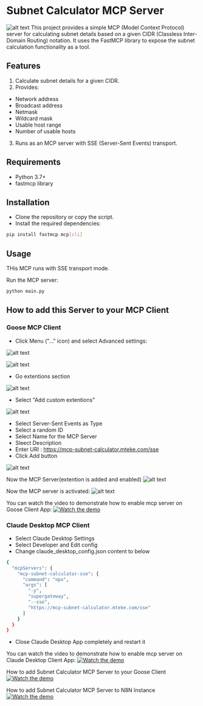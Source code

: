 # Subnet Calculator MCP Server
![alt text](images/image-8.png)
This project provides a simple MCP (Model Context Protocol) server for calculating subnet details based on a given CIDR (Classless Inter-Domain Routing) notation. It uses the FastMCP library to expose the subnet calculation functionality as a tool.

## Features
1. Calculate subnet details for a given CIDR.
2. Provides:
- Network address
- Broadcast address
- Netmask
- Wildcard mask
- Usable host range
- Number of usable hosts
3. Runs as an MCP server with SSE (Server-Sent Events) transport.

## Requirements
- Python 3.7+
- fastmcp library

## Installation
- Clone the repository or copy the script.
- Install the required dependencies:
```sh
pip install fastmcp mcp[cli]
```

## Usage
THis MCP runs with SSE transport mode.

Run the MCP server:
```sh
python main.py
```

## How to add this Server to your MCP Client

### Goose MCP Client
- Click Menu ("..." icon) and select Advanced settings:

![alt text](images/image.png)

![alt text](images/image-1.png)

- Go extentions section

![alt text](images/image-2.png)

- Select "Add custom extentions"

![alt text](images/image-3.png)

- Select Server-Sent Events as Type
- Select a random ID
- Select Name for the MCP Server
- Sleect Description
- Enter URI : https://mcp-subnet-calculator.mteke.com/sse
- Click Add button

![alt text](images/image-5.png)

Now the MCP Server(extention is added and enabled)
![alt text](images/image-6.png)

Now the MCP server is activated:
![alt text](images/image-7.png)


You can watch the video to demonstrate how to enable mcp server on Goose Client App:
[![Watch the demo](https://img.youtube.com/vi/SZ-UcUz4_Bk/0.jpg)](https://www.youtube.com/shorts/SZ-UcUz4_Bk)



### Claude Desktop MCP Client
- Select Claude Desktop Settings
- Select Developer and Edit config
- Change claude_desktop_config.json content to below
```sh
{
  "mcpServers": {
    "mcp-subnet-calculator-sse": {
      "command": "npx",
      "args": [
        "-y",
        "supergateway",
        "--sse",
        "https://mcp-subnet-calculator.mteke.com/sse"
      ]
    }
  }
}
```
- Close Claude Desktop App completely and restart it

You can watch the video to demonstrate how to enable mcp server on Claude Desktop Client App:
[![Watch the demo](https://img.youtube.com/vi/o2qw11WIHsA/0.jpg)](https://youtu.be/o2qw11WIHsA)

How to add Subnet Calculator MCP Server to your Goose Client
[![Watch the demo](https://img.youtube.com/vi/V-7QSZjYh0U/0.jpg)](https://youtu.be/V-7QSZjYh0U)

How to add Subnet Calculator MCP Server to N8N Instance
[![Watch the demo](https://img.youtube.com/vi/utFyDyKUIxg/0.jpg)](https://youtu.be/utFyDyKUIxg)

